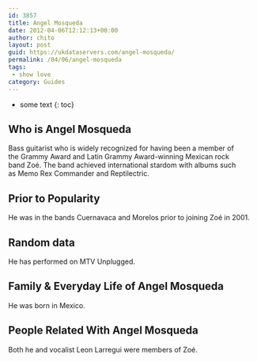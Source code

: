 ```yaml
---
id: 3857
title: Angel Mosqueda
date: 2012-04-06T12:12:13+00:00
author: chito
layout: post
guid: https://ukdataservers.com/angel-mosqueda/
permalink: /04/06/angel-mosqueda
tags:
 - show love
category: Guides
---
```


* some text
{: toc}
          
          
## Who is  Angel Mosqueda
                  
                  
                  
Bass guitarist who is widely recognized for having been a member of the Grammy Award and Latin Grammy Award-winning Mexican rock band Zoé. The band achieved international stardom with albums such as Memo Rex Commander and Reptilectric.
                  
                
                
                
## Prior to Popularity 
                  
                  
                  
He was in the bands Cuernavaca and Morelos prior to joining Zoé in 2001.
                  
                
                
                
## Random data 
                  
                  
                  
He has performed on MTV Unplugged.
                  
                
                
                
## Family & Everyday Life of Angel Mosqueda
                  
                  
                  
He was born in Mexico.
                  
                
                
                
## People Related With  Angel Mosqueda
                  
                  
                  
Both he and vocalist Leon Larregui were members of Zoé. 
                  
                
              
            
          
          
          
    
    
  
